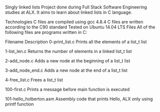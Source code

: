 Singly linked lists
Project done during Full Stack Software Engineering studies at ALX. It aims to learn about linked lists in C language.

Technologies
C files are compiled using gcc 4.8.4
C files are written according to the C90 standard
Tested on Ubuntu 14.04 LTS
Files
All of the following files are programs written in C:

Filename	Description
0-print_list.c	Prints all the elements of a list_t list


1-list_len.c	Returns the number of elements in a linked list_t list


2-add_node.c	Adds a new node at the beginning of a list_t list


3-add_node_end.c	Adds a new node at the end of a list_t list


4-free_list.c	Frees a list_t list


100-first.c	Prints a message before main function is executed


101-hello_holberton.asm	Assembly code that prints Hello, ALX only using printf function
